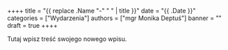 ++++
title = "{{ replace .Name "-" " " | title }}"
date = "{{ .Date }}"
categories = ["Wydarzenia"]
authors = ["mgr Monika Deptuś"]
banner = ""
draft = true
++++

Tutaj wpisz treść swojego nowego wpisu.
